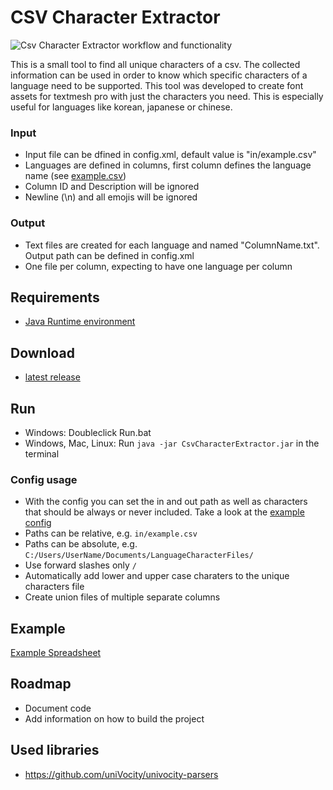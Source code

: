 # CSV Character Extractor

![Csv Character Extractor workflow and functionality](https://i.imgur.com/ionpTPp.gif)

This is a small tool to find all unique characters of a csv. The collected information can be used in order to know which specific characters of a language need to be supported.
This tool was developed to create font assets for textmesh pro with just the characters you need. This is especially useful for languages like korean, japanese or chinese.

### Input
* Input file can be dfined in config.xml, default value is "in/example.csv"
* Languages are defined in columns, first column defines the language name (see [example.csv](in/example.csv))
* Column ID and Description will be ignored
* Newline (\n) and all emojis will be ignored

### Output
* Text files are created for each language and named "ColumnName.txt". Output path can be defined in config.xml
* One file per column, expecting to have one language per column

## Requirements
* [Java Runtime environment](http://www.oracle.com/technetwork/java/javase/downloads/jre8-downloads-2133155.html)

## Download
* [latest release](https://github.com/JohannesDeml/CsvCharacterExtractor/releases)

## Run
* Windows: Doubleclick Run.bat
* Windows, Mac, Linux: Run `java -jar CsvCharacterExtractor.jar` in the terminal
### Config usage
* With the config you can set the in and out path as well as characters that should be always or never included. Take a look at the [example config](config.xml)
* Paths can be relative, e.g. `in/example.csv`
* Paths can be absolute, e.g. `C:/Users/UserName/Documents/LanguageCharacterFiles/`
* Use forward slashes only `/`
* Automatically add lower and upper case charaters to the unique characters file
* Create union files of multiple separate columns
## Example
[Example Spreadsheet](https://docs.google.com/spreadsheets/d/1WmGauAzcCyQu7OcOnFP2Ypx2x9xuJCclpf7p25cFpz0/edit#gid=1088591893)

## Roadmap
* Document code
* Add information on how to build the project

## Used libraries
* https://github.com/uniVocity/univocity-parsers

